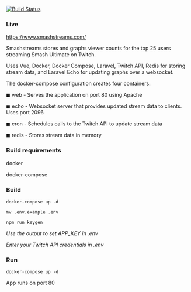 [![Build Status](https://travis-ci.com/nnjpp/smashstreams.svg?branch=develop)](https://travis-ci.com/nnjpp/smashstreams)

### Live
https://www.smashstreams.com/

Smashstreams stores and graphs viewer counts for the top 25 users streaming Smash Ultimate on Twitch.

Uses Vue, Docker, Docker Compose, Laravel, Twitch API, Redis for storing stream data, and Laravel Echo for updating graphs over a websocket.

The docker-compose configuration creates four containers:

◼ web - Serves the application on port 80 using Apache

◼ echo - Websocket server that provides updated stream data to clients. Uses port 2096

◼ cron - Schedules calls to the Twitch API to update stream data

◼ redis - Stores stream data in memory

### Build requirements
docker

docker-compose

### Build
`docker-compose up -d`

`mv .env.example .env`

`npm run keygen`

*Use the output to set APP_KEY in .env*

*Enter your Twitch API credentials in .env*

### Run
`docker-compose up -d`

App runs on port 80
